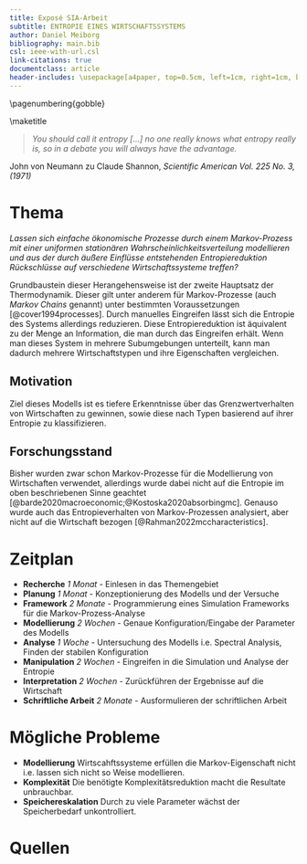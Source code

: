 ```yaml
---
title: Exposé SIA-Arbeit
subtitle: ENTROPIE EINES WIRTSCHAFTSSYSTEMS
author: Daniel Meiborg
bibliography: main.bib
csl: ieee-with-url.csl
link-citations: true
documentclass: article
header-includes: \usepackage[a4paper, top=0.5cm, left=1cm, right=1cm, bottom=0.5cm]{geometry}
---
```


\pagenumbering{gobble}

\maketitle

>*You should call it entropy [...] no one really knows what entropy really is,
>so in a debate you will always have the advantage.*

John von Neumann zu Claude Shannon, *Scientific American Vol. 225 No. 3, (1971)*

# Thema
*Lassen sich einfache ökonomische Prozesse durch einem Markov-Prozess mit einer
uniformen stationären Wahrscheinlichkeitsverteilung modellieren und aus der
durch äußere Einflüsse entstehenden Entropiereduktion Rückschlüsse auf
verschiedene Wirtschaftssysteme treffen?*


Grundbaustein dieser Herangehensweise ist der zweite Hauptsatz der
Thermodynamik. Dieser gilt unter anderem für Markov-Prozesse (auch *Markov
Chains* genannt) unter bestimmten Voraussetzungen [@cover1994processes]. Durch
manuelles Eingreifen lässt sich die Entropie des Systems allerdings reduzieren.
Diese Entropiereduktion ist äquivalent zu der Menge an Information, die man
durch das Eingreifen erhält. Wenn man dieses System in mehrere Subumgebungen
unterteilt, kann man dadurch mehrere Wirtschaftstypen und ihre Eigenschaften
vergleichen.

## Motivation
Ziel dieses Modells ist es tiefere Erkenntnisse über das Grenzwertverhalten von
Wirtschaften zu gewinnen, sowie diese nach Typen basierend auf ihrer Entropie zu
klassifizieren.

## Forschungsstand
Bisher wurden zwar schon Markov-Prozesse für die Modellierung von Wirtschaften
verwendet, allerdings wurde dabei nicht auf die Entropie im oben beschriebenen
Sinne geachtet [@barde2020macroeconomic;@Kostoska2020absorbingmc]. Genauso wurde
auch das Entropieverhalten von Markov-Prozessen analysiert, aber nicht auf die
Wirtschaft bezogen [@Rahman2022mccharacteristics].

# Zeitplan
- **Recherche** *1 Monat* - Einlesen in das Themengebiet
- **Planung** *1 Monat* - Konzeptionierung des Modells und der Versuche
- **Framework** *2 Monate* - Programmierung eines Simulation Frameworks für die
  Markov-Prozess-Analyse
- **Modellierung** *2 Wochen* - Genaue Konfiguration/Eingabe der Parameter des
  Modells
- **Analyse** *1 Woche* - Untersuchung des Modells i.e. Spectral Analysis,
  Finden der stabilen Konfiguration
- **Manipulation** *2 Wochen* - Eingreifen in die Simulation und Analyse der
  Entropie
- **Interpretation** *2 Wochen* - Zurückführen der Ergebnisse auf die Wirtschaft
- **Schriftliche Arbeit** *2 Monate* - Ausformulieren der schriftlichen Arbeit

# Mögliche Probleme
- **Modellierung** Wirtscahftssysteme erfüllen die Markov-Eigenschaft nicht i.e.
  lassen sich nicht so Weise modellieren.
- **Komplexität** Die benötigte Komplexitätsreduktion macht die Resultate
  unbrauchbar.
- **Speichereskalation** Durch zu viele Parameter wächst der Speicherbedarf
  unkontrolliert.

# Quellen